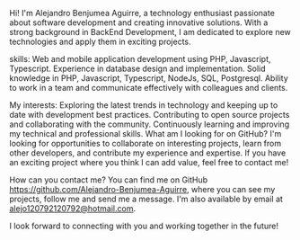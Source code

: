 Hi! I'm Alejandro Benjumea Aguirre, a technology enthusiast passionate about software development and creating innovative solutions. With a strong background in BackEnd Development, I am dedicated to explore new technologies and apply them in exciting projects.

skills:
Web and mobile application development using PHP, Javascript, Typescript.
Experience in database design and implementation.
Solid knowledge in PHP, Javascript, Typescript, NodeJs, SQL, Postgresql.
Ability to work in a team and communicate effectively with colleagues and clients.

My interests:
Exploring the latest trends in technology and keeping up to date with development best practices.
Contributing to open source projects and collaborating with the community.
Continuously learning and improving my technical and professional skills.
What am I looking for on GitHub?
I'm looking for opportunities to collaborate on interesting projects, learn from other developers, and contribute my experience and expertise. If you have an exciting project where you think I can add value, feel free to contact me!

How can you contact me?
You can find me on GitHub https://github.com/Alejandro-Benjumea-Aguirre, where you can see my projects, follow me and send me a message. I'm also available by email at alejo120792120792@hotmail.com.

I look forward to connecting with you and working together in the future!
